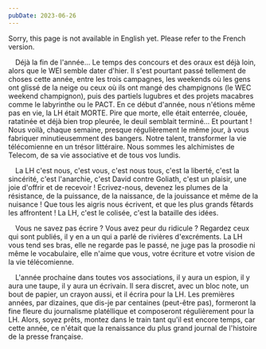```yaml
---
pubDate: 2023-06-26
---
```


Sorry, this page is not available in English yet. Please refer to the French version.

 Déjà la fin de l'année... Le temps des concours et des oraux est déjà loin, alors que le WEI semble dater d'hier. Il s'est pourtant passé tellement de choses cette année, entre les trois campagnes, les weekends où les gens ont glissé de la neige ou ceux où ils ont mangé des champignons (le WEC weekend champignon), puis des partiels lugubres et des projets macabres comme le labyrinthe ou le PACT. En ce début d'année, nous n'étions même pas en vie, la LH était MORTE. Pire que morte, elle était enterrée, clouée, ratatinée et déjà bien trop pleurée, le deuil semblait terminé... Et pourtant ! Nous voilà, chaque semaine, presque régulièrement le même jour, à vous fabriquer minutieusemment des bangers. Notre talent, transformer la vie télécomienne en un trésor littéraire. Nous sommes les alchimistes de Telecom, de sa vie associative et de tous vos lundis.

 La LH c'est nous, c'est vous, c'est nous tous, c'est la liberté, c'est la sincérité, c'est l'anarchie, c'est David contre Goliath, c'est un plaisir, une joie d'offrir et de recevoir ! Ecrivez-nous, devenez les plumes de la résistance, de la puissance, de la naissance, de la jouissance et même de la nuisance ! Que tous les aigris nous écrivent, et que les plus grands fêtards les affrontent ! La LH, c'est le colisée, c'est la bataille des idées.

 Vous ne savez pas écrire ? Vous avez peur du ridicule ? Regardez ceux qui sont publiés, il y en a un qui a parlé de rivières d'excréments. La LH vous tend ses bras, elle ne regarde pas le passé, ne juge pas la prosodie ni même le vocabulaire, elle n'aime que vous, votre écriture et votre vision de la vie télécomienne.

 L'année prochaine dans toutes vos associations, il y aura un espion, il y aura une taupe, il y aura un écrivain. Il sera discret, avec un bloc note, un bout de papier, un crayon aussi, et il écrira pour la LH. Les premières années, par dizaines, que dis-je par centaines (peut-être pas), formeront la fine fleure du journalisme platéllique et composeront régulièrement pour la LH. Alors, soyez prêts, montez dans le train tant qu'il est encore temps, car cette année, ce n'était que la renaissance du plus grand journal de l'histoire de la presse française.